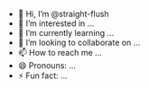 - 👋 Hi, I’m @straight-flush
- 👀 I’m interested in ...
- 🌱 I’m currently learning ...
- 💞️ I’m looking to collaborate on ...
- 📫 How to reach me ...
- 😄 Pronouns: ...
- ⚡ Fun fact: ...

<!---
straight-flush/straight-flush is a ✨ special ✨ repository because its `README.md` (this file) appears on your GitHub profile.
You can click the Preview link to take a look at your changes.
--->
